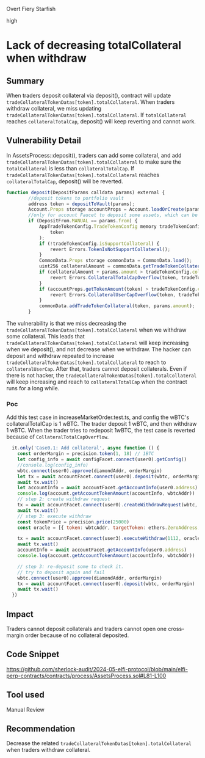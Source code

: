 Overt Fiery Starfish

high

# Lack of decreasing totalCollateral when withdraw

## Summary
When traders deposit collateral via deposit(), contract will update `tradeCollateralTokenDatas[token].totalCollateral`. When traders withdraw collateral, we miss updating `tradeCollateralTokenDatas[token].totalCollateral`. If `totalCollateral` reaches `collateralTotalCap`, deposit() will keep reverting and cannot work.

## Vulnerability Detail
In AssetsProcess::deposit(), traders can add some collateral, and add `tradeCollateralTokenDatas[token].totalCollateral` to make sure the `totalCollateral` is less than `collateralTotalCap`. If `tradeCollateralTokenDatas[token].totalCollateral` reaches `collateralTotalCap`, deposit() will be reverted.
```javascript
function deposit(DepositParams calldata params) external {
        //deposit tokens to portfolio vault
        address token = depositToVault(params);
        Account.Props storage accountProps = Account.loadOrCreate(params.account);
        //only for account Faucet to deposit some assets, which can be take as the collateral
        if (DepositFrom.MANUAL == params.from) {
            AppTradeTokenConfig.TradeTokenConfig memory tradeTokenConfig = AppTradeTokenConfig.getTradeTokenConfig(
                token
            );
            if (!tradeTokenConfig.isSupportCollateral) {
                revert Errors.TokenIsNotSupportCollateral();
            }
            CommonData.Props storage commonData = CommonData.load();
            uint256 collateralAmount = commonData.getTradeTokenCollateral(token);
            if (collateralAmount + params.amount > tradeTokenConfig.collateralTotalCap) {
                revert Errors.CollateralTotalCapOverflow(token, tradeTokenConfig.collateralTotalCap);
            }
            if (accountProps.getTokenAmount(token) > tradeTokenConfig.collateralUserCap) {
                revert Errors.CollateralUserCapOverflow(token, tradeTokenConfig.collateralUserCap);
            }
            commonData.addTradeTokenCollateral(token, params.amount);
        }
```
The vulnerability is that we miss decreasing the `tradeCollateralTokenDatas[token].totalCollateral` when we withdraw some collateral. This leads that `tradeCollateralTokenDatas[token].totalCollateral` will keep increasing when we deposit(), and not decrease when we withdraw.
The hacker can deposit and withdraw repeated to increase `tradeCollateralTokenDatas[token].totalCollateral` to reach to `collateralUserCap`. After that, traders cannot deposit collaterals.
Even if there is not hacker, the `tradeCollateralTokenDatas[token].totalCollateral` will keep increasing and reach to `collateralTotalCap` when the contract runs for a long while. 

### Poc
Add this test case in increaseMarketOrder.test.ts, and config the wBTC's collateralTotalCap is 1 wBTC. The trader deposit 1 wBTC, and then withdraw 1 wBTC. When the trader tries to redeposit 1wBTC, the test case is reverted because of `CollateralTotalCapOverflow`.
```javascript
  it.only('Case0.1: Add collateral', async function () {
    const orderMargin = precision.token(1, 18) // 1BTC
    let config_info = await configFacet.connect(user0).getConfig()
    //console.log(config_info)
    wbtc.connect(user0).approve(diamondAddr, orderMargin)
    let tx = await accountFacet.connect(user0).deposit(wbtc, orderMargin)
    await tx.wait()
    let accountInfo = await accountFacet.getAccountInfo(user0.address)
    console.log(account.getAccountTokenAmount(accountInfo, wbtcAddr))
    // step 2: create withdraw request
    tx = await accountFacet.connect(user0).createWithdrawRequest(wbtc, orderMargin)
    await tx.wait()
    // step 3: execute withdraw
    const tokenPrice = precision.price(25000)
    const oracle = [{ token: wbtcAddr, targetToken: ethers.ZeroAddress, minPrice: tokenPrice, maxPrice: tokenPrice }]

    tx = await accountFacet.connect(user3).executeWithdraw(1112, oracle)
    await tx.wait()
    accountInfo = await accountFacet.getAccountInfo(user0.address)
    console.log(account.getAccountTokenAmount(accountInfo, wbtcAddr))

    // step 3: re-deposit some to check it.
    // try to deposit again and fail
    wbtc.connect(user0).approve(diamondAddr, orderMargin)
    tx = await accountFacet.connect(user0).deposit(wbtc, orderMargin)
    await tx.wait()
  })

```

## Impact
Traders cannot deposit collaterals and traders cannot open one cross-margin order because of no collateral deposited.

## Code Snippet
https://github.com/sherlock-audit/2024-05-elfi-protocol/blob/main/elfi-perp-contracts/contracts/process/AssetsProcess.sol#L81-L100
## Tool used

Manual Review

## Recommendation
Decrease the related `tradeCollateralTokenDatas[token].totalCollateral` when traders withdraw collateral.